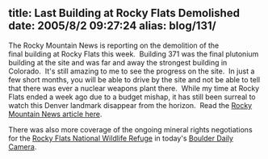 title: Last Building at Rocky Flats Demolished
date: 2005/8/2 09:27:24
alias: blog/131/
---
The Rocky Mountain News is reporting on the demolition of the final building at Rocky Flats this week.  Building 371 was the final plutonium building at the site and was far and away the strongest building in Colorado.  It's still amazing to me to see the progress on the site.  In just a few short months, you will be able to drive by the site and not be able to tell that there was ever a nuclear weapons plant there.  While my time at Rocky Flats ended a week ago due to a budget mishap, it has still been surreal to watch this Denver landmark disappear from the horizon.  Read the [Rocky Mountain News article here](http://www.rockymountainnews.com/drmn/local/article/0,1299,DRMN_15_3971280,00.html).

There was also more coverage of the ongoing mineral rights negotiations for the [Rocky Flats National Wildlife Refuge](http://rockyflats.fws.gov/index.htm) in today's [Boulder Daily Camera](http://dailycamera.com/bdc/county_news/article/0,1713,BDC_2423_3970661,00.html).